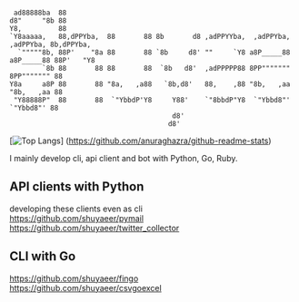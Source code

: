 ```                                   
                                                                                             
 ad88888ba  88                                                                               
d8"     "8b 88                                                                               
Y8,         88                                                                               
`Y8aaaaa,   88,dPPYba,  88       88 8b       d8 ,adPPYYba,  ,adPPYba,  ,adPPYba, 8b,dPPYba,  
  `"""""8b, 88P'    "8a 88       88 `8b     d8' ""     `Y8 a8P_____88 a8P_____88 88P'   "Y8  
        `8b 88       88 88       88  `8b   d8'  ,adPPPPP88 8PP""""""" 8PP""""""" 88          
Y8a     a8P 88       88 "8a,   ,a88   `8b,d8'   88,    ,88 "8b,   ,aa "8b,   ,aa 88          
 "Y88888P"  88       88  `"YbbdP'Y8     Y88'    `"8bbdP"Y8  `"Ybbd8"'  `"Ybbd8"' 88          
                                        d8'                                                  
                                       d8'                                                   

```
[![Top Langs](https://github-readme-stats.vercel.app/api/top-langs/?username={shuyaeer}&layout=compact)]
(https://github.com/anuraghazra/github-readme-stats)


I mainly develop cli, api client and bot with Python, Go, Ruby.

## API clients with Python
developing these clients even as cli  
<https://github.com/shuyaeer/pymail>  
<https://github.com/shuyaeer/twitter_collector>  


## CLI with Go
<https://github.com/shuyaeer/fingo>  
<https://github.com/shuyaeer/csvgoexcel>  
